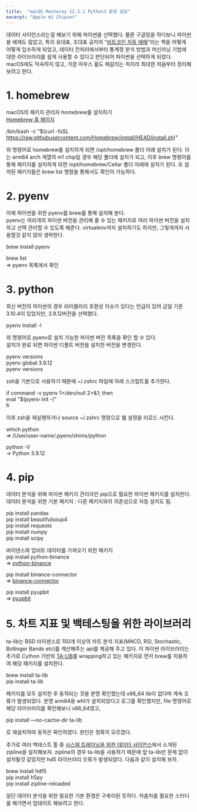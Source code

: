 ```yaml
---
title:  "macOS Monterey 12.3.1 Python3 환경 설정"
excerpt: "Apple m1 Chipset"
---
```


데이터 사이언스라는걸 해보기 위해 파이썬을 선택했다. 물론 구글링을 하다보니 파이썬용 예제도 많았고, 특히 유대표, 조대표 공저의 "[비트코인 자동 매매](https://wikidocs.net/book/1665)"라는 책을 어떻게 어떻게 입수하게 되었고, 데이터 전처리에서부터 통계정 분석 방법과 머신러닝 기법에 대한 라이브러리를 쉽게 사용할 수 있다고 판단되어 파이썬을 선택하게 되었다.</br>
macOS에도 익숙하지 않고, 가끔 마우스 휠도 헤갈리는 처지라 최대한 처음부터 정리해 보려고 한다.</br>

# 1. homebrew</br>
macOS의 패키지 관리자 homebrew를 설치하기</br>
[Homebrew 홈 페이지](https://brew.sh/index_ko)</br>

/bin/bash -c "$(curl -fsSL https://raw.githubusercontent.com/Homebrew/install/HEAD/install.sh)"</br>

위 명령어로 homebrew를 설치하게 되면 /opt/homebrew 폴더 아래 설치가 된다. 이는 arm64 arch 계열의 m1 chip일 경우 해당 폴더에 설치가 되고, 이후 brew 명령어를 통해 패키지를 설치하게 되면 /opt/homebrew/Cellar 폴더 아래에 설치가 된다. 또 설치된 패키지들은 brew list 명령을 통해서도 확인이 가능하다.</br>

# 2. pyenv</br>
이제 파이썬을 위한 pyenv를 brew를 통해 설치해 본다.</br>
pyenv는 여러개의 파이썬 버전을 관리해 줄 수 있는 패키지로 여러 파이썬 버전을 설치하고 선택 관리할 수 있도록 해준다. virtualenv까지 설치하기도 하지만, 그렇게까지 사용할것 같지 않아 생략한다.</br>

brew install pyenv</br>

brew list</br>
=> pyenv 목록에서 확인</br>

# 3. python</br>
최신 버전의 파이썬의 경우 라이블러리 호환성 이슈가 있다는 언급이 있어 금일 기준 3.10.4이 있었지만, 3.9.12버전을 선택했다.</br>

pyenv install -l</br>

위 명령어로 pyenv로 설치 가능한 파이썬 버전 목록을 확인 할 수 있다.</br>
설치가 완료 되면 파이썬 디폴트 버전을 설치한 버전을 변경한다.</br>

pyenv versions</br>
pyenv global 3.9.12</br>
pyenv versions</br>

zsh을 기본으로 사용하기 때문에 ~/.zshrc 파일에 아래 스크립트를 추가한다.</br>

if command -v pyenv 1>/dev/null 2>&1; then</br>
  eval "$(pyenv init -)"</br>
fi</br>

이후 zsh을 재실행하거나 source ~/.zshrc 명령으로 쉘 설정을 리로드 시킨다.</br>

which python</br>
 => /User/user-name/.pyenv/shims/python</br>
 
python -V</br>
 -> Python 3.9.12</br>

# 4. pip</br>
데이터 분석을 위해 파이썬 패키지 관리자인 pip으로 필요한 파이썬 패키지를 설치한다.</br>
데이터 분석을 위한 기본 패키지 : 다른 패키지와의 의존성으로 자동 설치도 됨.</br>

pip install pandas</br>
pip install beautifulsoup4</br>
pip install requests</br>
pip install numpy</br>
pip install scipy</br>

바이넨스와 업비트 데이터를 가져오기 위한 패키지</br>
pip install python-binance</br>
 => [python-binance](https://python-binance.readthedocs.io/en/latest/)</br>
 
pip install binance-connector</br>
 => [binance-connector](https://github.com/binance/binance-connector-python)</br>
 
pip install pyupbit</br>
 => [pyupbit](https://github.com/sharebook-kr/pyupbit)</br>

# 5. 차트 지표 및 백테스팅을 위한 라이브러리</br>
ta-lib는 BSD 라이센스로 150개 이상의 차트 분석 지표(MACD, RSI, Stochastic, Bollinger Bands etc)를 계산해주는 api를 제공해 주고 있다. 이 파이썬 라이브러리는 추가로 Cython 기반의 [TA-LIB](https://ta-lib.org/)를 wrapping하고 있는 패키지로 먼저 brew를 이용하여 해당 패키지를 설치한다.</br>

brew install ta-lib</br>
pip install ta-lib</br>

패키지를 모두 설치한 후 동작되는 것을 분명 확인했는데 x86_64 lib이 없다며 계속 오류가 발생되었다. 분명 arm64용 whl가 설치되었다고 로그를 확인했지만, file 명령어로 해당 라이브러리를 확인해보니 x86_64였고,</br>

pip install —no-cache-dir ta-lib </br>
 
로 재설치하여 동작은 확인하였다. 원인은 정확히 모르겠다.</br>

추가로 여러 백테스트 툴 중 [시스템 트레이닝을 위한 데이터 사이언스](https://wikidocs.net/60659)에서 소개된 zipline을 설치해보자. zipline의 경우 ta-lib을 사용하기 때문에 앞 ta-lib만 문제 없이 설치될것 같았지만 hd5 라이브러리 오류가 발생되었다. 다음과 같이 설치해 보자.</br>

brew install hdf5</br>
pip install h5py</br>
pip install zipline-reloaded</br>

일단 데이터 분석을 위한 필요한 기본 환경은 구축이된 듯하다. 차츰차츰 필요한 스터디를 해가면서 업데이트 해보려고 한다.</br>

